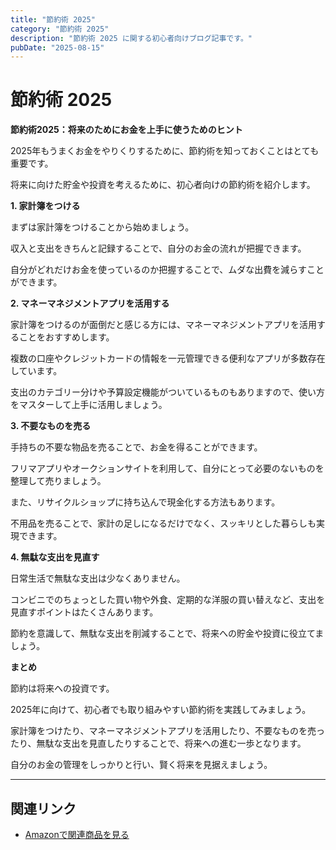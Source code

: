 ```yaml
---
title: "節約術 2025"
category: "節約術 2025"
description: "節約術 2025 に関する初心者向けブログ記事です。"
pubDate: "2025-08-15"
---
```


# 節約術 2025

**節約術2025：将来のためにお金を上手に使うためのヒント**

2025年もうまくお金をやりくりするために、節約術を知っておくことはとても重要です。

将来に向けた貯金や投資を考えるために、初心者向けの節約術を紹介します。



**1. 家計簿をつける**

まずは家計簿をつけることから始めましょう。

収入と支出をきちんと記録することで、自分のお金の流れが把握できます。

自分がどれだけお金を使っているのか把握することで、ムダな出費を減らすことができます。



**2. マネーマネジメントアプリを活用する**

家計簿をつけるのが面倒だと感じる方には、マネーマネジメントアプリを活用することをおすすめします。

複数の口座やクレジットカードの情報を一元管理できる便利なアプリが多数存在しています。

支出のカテゴリー分けや予算設定機能がついているものもありますので、使い方をマスターして上手に活用しましょう。



**3. 不要なものを売る**

手持ちの不要な物品を売ることで、お金を得ることができます。

フリマアプリやオークションサイトを利用して、自分にとって必要のないものを整理して売りましょう。

また、リサイクルショップに持ち込んで現金化する方法もあります。

不用品を売ることで、家計の足しになるだけでなく、スッキリとした暮らしも実現できます。



**4. 無駄な支出を見直す**

日常生活で無駄な支出は少なくありません。

コンビニでのちょっとした買い物や外食、定期的な洋服の買い替えなど、支出を見直すポイントはたくさんあります。

節約を意識して、無駄な支出を削減することで、将来への貯金や投資に役立てましょう。



**まとめ**

節約は将来への投資です。

2025年に向けて、初心者でも取り組みやすい節約術を実践してみましょう。

家計簿をつけたり、マネーマネジメントアプリを活用したり、不要なものを売ったり、無駄な支出を見直したりすることで、将来への進む一歩となります。

自分のお金の管理をしっかりと行い、賢く将来を見据えましょう。



---

## 関連リンク

- [Amazonで関連商品を見る](https://www.amazon.co.jp/s?k=%E7%AF%80%E7%B4%84%E8%A1%93+2025&tag=autowritehubai-22)
